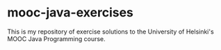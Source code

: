 # mooc-java-exercises
This is my repository of exercise solutions to the University of Helsinki's MOOC Java Programming course. 
